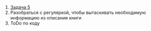 1. [Задача 5](https://www.notion.so/4-d60d7fed03e844dc87fe63c297d59826#8f956eff178843e2a32694ff5844e4db)
2. Разобраться с регуляркой, чтобы вытаскивать необходимую информацию из описания книги
3. ToDo по коду